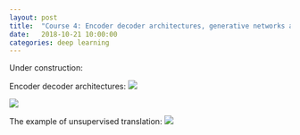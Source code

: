 ```yaml
---
layout: post
title:  "Course 4: Encoder decoder architectures, generative networks and adversarial training!"
date:   2018-10-21 10:00:00
categories: deep learning
---
```


Under construction:

Encoder decoder architectures:
<img src="{{ site.url }}/img/encoderdecoder.png" >

<img src="{{ site.url }}/img/advtraining.png" >

The example of unsupervised translation:
<img src="{{ site.url }}/img/unsupervisedtranslation.png" >
